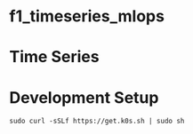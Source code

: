 # f1_timeseries_mlops

# Time Series

# Development Setup

`sudo curl -sSLf https://get.k0s.sh | sudo sh`



